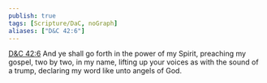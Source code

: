 ```yaml
---
publish: true
tags: [Scripture/DaC, noGraph]
aliases: ["D&C 42:6"]
---
```

[D&C 42:6](https://churchofjesuschrist.org/study/scriptures/dc-testament/dc/42?lang=eng&id=p6#p6) And ye shall go forth in the power of my Spirit, preaching my gospel, two by two, in my name, lifting up your voices as with the sound of a trump, declaring my word like unto angels of God.

